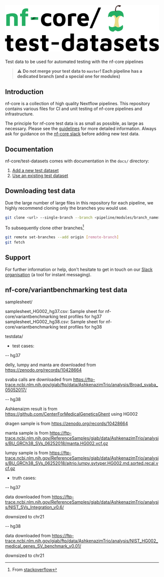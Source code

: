 # ![nfcore/test-datasets](docs/images/test-datasets_logo.png)
Test data to be used for automated testing with the nf-core pipelines

> ⚠️ **Do not merge your test data to `master`! Each pipeline has a dedicated branch (and a special one for modules)**

## Introduction

nf-core is a collection of high quality Nextflow pipelines. This repository contains various files for CI and unit testing of nf-core pipelines and infrastructure.

The principle for nf-core test data is as small as possible, as large as necessary. Please see the [guidelines](https://nf-co.re/docs/contributing/test_data_guidelines) for more detailed information. Always ask for guidance on the [nf-core slack](https://nf-co.re/join) before adding new test data.

## Documentation

nf-core/test-datasets comes with documentation in the `docs/` directory:

01. [Add a new  test dataset](https://github.com/nf-core/test-datasets/blob/master/docs/ADD_NEW_DATA.md)
02. [Use an existing test dataset](https://github.com/nf-core/test-datasets/blob/master/docs/USE_EXISTING_DATA.md)

## Downloading test data

Due the large number of large files in this repository for each pipeline, we highly recommend cloning only the branches you would use.

```bash
git clone <url> --single-branch --branch <pipeline/modules/branch_name>
```

To subsequently clone other branches[^1]

```bash
git remote set-branches --add origin [remote-branch]
git fetch
```

## Support

For further information or help, don't hesitate to get in touch on our [Slack organisation](https://nf-co.re/join/slack) (a tool for instant messaging).

[^1]: From [stackoverflow](https://stackoverflow.com/a/60846265/11502856)

## nf-core/variantbenchmarking test data

samplesheet/

samplesheet_HG002_hg37.csv: Sample sheet for nf-core/variantbenchmarking test profiles for hg37
samplesheet_HG002_hg38.csv: Sample sheet for nf-core/variantbenchmarking test profiles for hg38


testdata/

- test cases: 

-- hg37 

delly, lumpy and manta are downloaded from https://zenodo.org/records/10428664 

svaba calls are downloaded from https://ftp-trace.ncbi.nlm.nih.gov/giab/ftp/data/AshkenazimTrio/analysis/Broad_svaba_05052017/ 

-- hg38

Ashkenaizm result is from https://github.com/CenterForMedicalGeneticsGhent using HG002

dragen sample is from https://zenodo.org/records/10428664 

manta sample is from https://ftp-trace.ncbi.nlm.nih.gov/ReferenceSamples/giab/data/AshkenazimTrio/analysis/BU_GRCh38_SVs_06252018/manta.HG002.vcf.gz

lumpy sample is from https://ftp-trace.ncbi.nlm.nih.gov/ReferenceSamples/giab/data/AshkenazimTrio/analysis/BU_GRCh38_SVs_06252018/ajtrio.lumpy.svtyper.HG002.md.sorted.recal.vcf.gz

- truth cases:

-- hg37 

data downloaded from https://ftp-trace.ncbi.nlm.nih.gov/ReferenceSamples/giab/data/AshkenazimTrio/analysis/NIST_SVs_Integration_v0.6/ 

downsized to chr21

-- hg38 

data downloaded from https://ftp-trace.ncbi.nlm.nih.gov/giab/ftp/data/AshkenazimTrio/analysis/NIST_HG002_medical_genes_SV_benchmark_v0.01/ 

downsized to chr21
